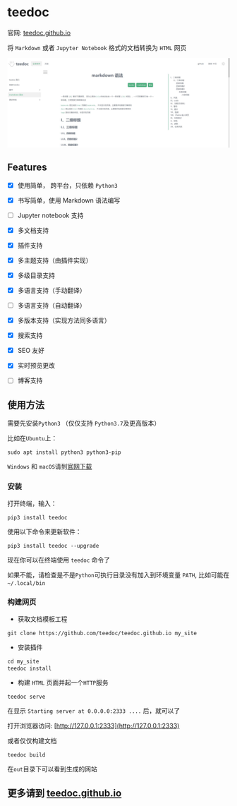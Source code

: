 teedoc
=====

官网: [teedoc.github.io](https://teedoc.github.io/)

将 `Markdown` 或者 `Jupyter Notebook` 格式的文档转换为 `HTML` 网页

![](./assets/images/teedoc_screenshot_0.jpg)


## Features

- [x] 使用简单， 跨平台，只依赖 `Python3`
- [x] 书写简单，使用 Markdown 语法编写
- [ ] Jupyter notebook 支持
- [x] 多文档支持
- [x] 插件支持
- [x] 多主题支持（由插件实现）
- [x] 多级目录支持
- [x] 多语言支持（手动翻译）
- [ ] 多语言支持（自动翻译）
- [x] 多版本支持（实现方法同多语言）
- [x] 搜索支持
- [x] SEO 友好
- [x] 实时预览更改
- [ ] 博客支持


## 使用方法

需要先安装`Python3` （仅仅支持 `Python3.7`及更高版本）

比如在`Ubuntu`上：
```
sudo apt install python3 python3-pip
```

`Windows` 和 `macOS`请到[官网下载](https://www.python.org/downloads/)



### 安装

打开终端，输入：

```
pip3 install teedoc
```

使用以下命令来更新软件：
```
pip3 install teedoc --upgrade
```

现在你可以在终端使用 `teedoc` 命令了

如果不能，请检查是不是`Python`可执行目录没有加入到环境变量 `PATH`,
比如可能在 `~/.local/bin`


### 构建网页

* 获取文档模板工程

```
git clone https://github.com/teedoc/teedoc.github.io my_site
```

* 安装插件

```
cd my_site
teedoc install
```

* 构建 `HTML` 页面并起一个`HTTP`服务

```
teedoc serve
```

在显示 `Starting server at 0.0.0.0:2333 ....` 后，就可以了

打开浏览器访问: [http://127.0.0.1:2333](http://127.0.0.1:2333)

或者仅仅构建文档
```
teedoc build
```
在`out`目录下可以看到生成的网站


## 更多请到 [teedoc.github.io](https://teedoc.github.io/)
